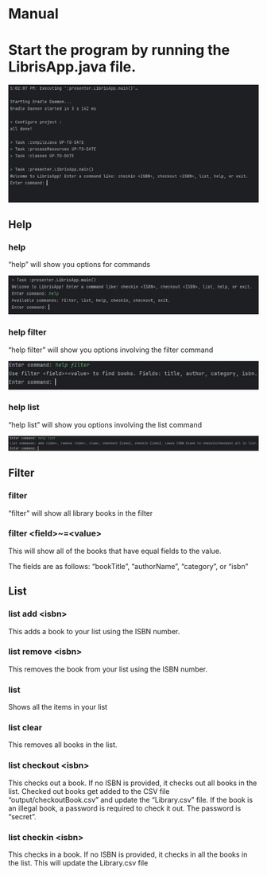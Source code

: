 # Manual 

# Start the program by running the LibrisApp.java file.

![start](Screenshots/Start.jpg)

## Help

### help
“help” will show you options for commands

![help](Screenshots/Help.jpg)

### help filter
“help filter” will show you options involving the filter command

![help_filter](Screenshots/Help_filter.jpg)

### help list
“help list” will show you options involving the list command

![help_list](Screenshots/Help_list.jpg)

## Filter

### filter
“filter” will show all library books in the filter

### filter \<field>~=\<value>
This will show all of the books that have equal fields to the value.

The fields are as follows: “bookTitle”, “authorName”, “category”, or “isbn”


## List

### list add \<isbn>
This adds a book to your list using the ISBN number.

### list remove \<isbn>
This removes the book from your list using the ISBN number.

### list
Shows all the items in your list

### list clear
This removes all books in the list.

### list checkout \<isbn>
This checks out a book. If no ISBN is provided, it checks out all books in the list. Checked out books get added to the CSV file “output/checkoutBook.csv” and update the “Library.csv” file. If the book is an illegal book, a password is required to check it out. The password is “secret”.


### list checkin \<isbn>
This checks in a book. If no ISBN is provided, it checks in all the books in the list. This will update the Library.csv file

